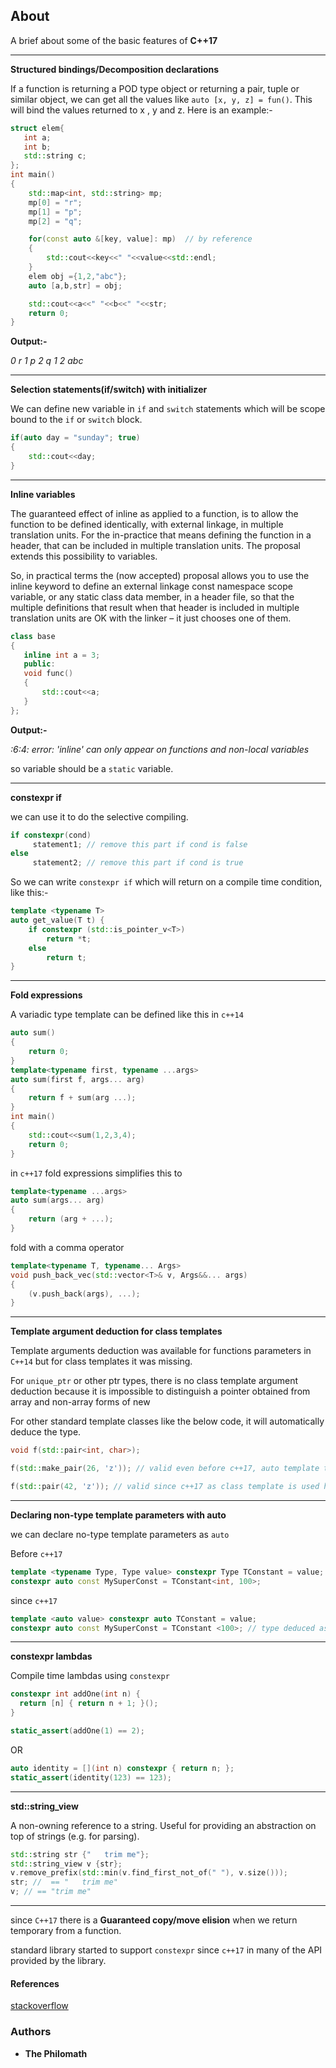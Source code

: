 ## About

A brief about some of the basic features of **C++17**

----

**Structured bindings/Decomposition declarations**

If a function is returning a POD type object or returning a pair, tuple or similar object, we can get all the values like `auto [x, y, z] = fun()`. This will bind the values returned to x , y and z.
Here is an example:-
```cpp
struct elem{
   int a;
   int b;
   std::string c;
};
int main()
{
    std::map<int, std::string> mp;
    mp[0] = "r";
    mp[1] = "p";
    mp[2] = "q";

    for(const auto &[key, value]: mp)  // by reference
    {
        std::cout<<key<<" "<<value<<std::endl;
    }
    elem obj ={1,2,"abc"};
    auto [a,b,str] = obj;

    std::cout<<a<<" "<<b<<" "<<str;
    return 0;
}
```

**Output:-**

_0 r
 1 p
 2 q
 1 2 abc_

----

**Selection statements(if/switch) with initializer**

We can define new variable in `if` and `switch` statements which will be scope bound to the `if` or `switch` block.
```cpp
if(auto day = "sunday"; true)
{
    std::cout<<day;
}
```
----

**Inline variables**

The guaranteed effect of inline as applied to a function, is to allow the function to be defined identically, with external linkage, in multiple translation units. For the in-practice that means defining the function in a header, that can be included in multiple translation units. The proposal extends this possibility to variables.

So, in practical terms the (now accepted) proposal allows you to use the inline keyword to define an external linkage const namespace scope variable, or any static class data member, in a header file, so that the multiple definitions that result when that header is included in multiple translation units are OK with the linker – it just chooses one of them.

```cpp
class base
{
   inline int a = 3;
   public:
   void func()
   {
       std::cout<<a;
   }
};
```

**Output:-**

_<source>:6:4: error: 'inline' can only appear on functions and non-local variables_

so variable should be a `static` variable.

----

**constexpr if**

we can use it to do the selective compiling.
```cpp
if constexpr(cond)
     statement1; // remove this part if cond is false
else
     statement2; // remove this part if cond is true
```

So we can write `constexpr if` which will return on a compile time condition, like this:-
```cpp
template <typename T>
auto get_value(T t) {
    if constexpr (std::is_pointer_v<T>)
        return *t;
    else
        return t;
}
```

----

**Fold expressions**

A variadic type template can be defined like this in `c++14`

```cpp
auto sum()
{
    return 0;
}
template<typename first, typename ...args>
auto sum(first f, args... arg)
{
    return f + sum(arg ...);
}
int main()
{
    std::cout<<sum(1,2,3,4);
    return 0;
}
```
in `c++17` fold expressions simplifies this to
```cpp
template<typename ...args>
auto sum(args... arg)
{
    return (arg + ...);
}
```
fold with a comma operator
```cpp
template<typename T, typename... Args>
void push_back_vec(std::vector<T>& v, Args&&... args)
{
    (v.push_back(args), ...);
}
```

----

**Template argument deduction for class templates**

Template arguments deduction was available for functions parameters in `C++14` but for class templates it was missing.

For `unique_ptr` or other ptr types, there is no class template argument deduction because it is impossible to distinguish a pointer obtained from array and non-array forms of new

For other standard template classes like the below code, it will automatically deduce the type.
```cpp
void f(std::pair<int, char>);

f(std::make_pair(26, 'z')); // valid even before c++17, auto template type deduction for functions available in pre C++17

f(std::pair(42, 'z')); // valid since c++17 as class template is used here
```

----

**Declaring non-type template parameters with auto**

we can declare no-type template parameters as `auto`

Before `c++17`
```cpp
template <typename Type, Type value> constexpr Type TConstant = value;                       
constexpr auto const MySuperConst = TConstant<int, 100>;
```
since `c++17`
```cpp
template <auto value> constexpr auto TConstant = value;
constexpr auto const MySuperConst = TConstant <100>; // type deduced as int
```

----

**constexpr lambdas**

Compile time lambdas using `constexpr`

```cpp
constexpr int addOne(int n) {
  return [n] { return n + 1; }();
}

static_assert(addOne(1) == 2);
```
OR
```cpp
auto identity = [](int n) constexpr { return n; };
static_assert(identity(123) == 123);
```

----

**std::string_view**

A non-owning reference to a string. Useful for providing an abstraction on top of strings (e.g. for parsing).
```cpp
std::string str {"   trim me"};
std::string_view v {str};
v.remove_prefix(std::min(v.find_first_not_of(" "), v.size()));
str; //  == "   trim me"
v; // == "trim me"
```

----

since `C++17` there is a **Guaranteed copy/move elision** when we return temporary from a function.

standard library started to support `constexpr` since `c++17` in many of the API provided by the library.

#### References

[stackoverflow](https://stackoverflow.com/questions/38043442/how-do-inline-variables-work)

### Authors

* **The Philomath**
